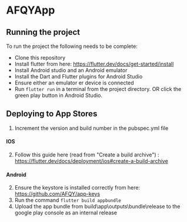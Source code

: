 # AFQYApp
## Running the project
To run the project the following needs to be complete:
- Clone this repository
- Install flutter from here: https://flutter.dev/docs/get-started/install
- Install Android studio and an Android emulator
- Install the Dart and Flutter plugins for Android Studio
- Ensure either an emulator er device is connected
- Run `flutter run` in a terminal from the project directory. OR click the green play button in Android Studio.

## Deploying to App Stores
1. Increment the version and build number in the pubspec.yml file
#### IOS  
2. Follow this guide here (read from "Create a build archive") : https://flutter.dev/docs/deployment/ios#create-a-build-archive  
#### Android
2. Ensure the keystore is installed correctly from here: https://github.com/AFQY/app-keys
3. Run the command `flutter build appbundle`
4. Upload the app bundle from build\app\outputs\bundle\release to the google play console as an internal release
